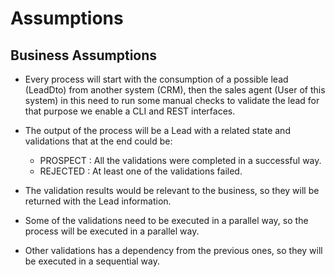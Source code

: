 # Assumptions

## Business Assumptions 

* Every process will start with the consumption of a possible lead (LeadDto) from another system (CRM), then the 
sales agent (User of this system) in this need to run some manual checks to validate the lead for that purpose we enable a
 CLI and REST interfaces.

* The output of the process will be a Lead with a related state and validations that at the end could be:
  * PROSPECT : All the validations were completed in a successful way.
  * REJECTED : At least one of the validations failed.

* The validation results would be relevant to the business, so they will be returned with the Lead information.

* Some of the validations need to be executed in a parallel way, so the process will be executed in a 
  parallel way.
* Other validations has a dependency from the previous ones, so they will be executed in a sequential way.
